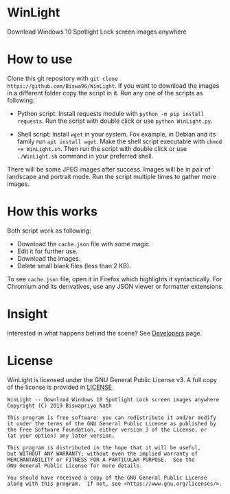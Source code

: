 # WinLight

Download Windows 10 Spotlight Lock screen images anywhere

# How to use

Clone this git repository with `git clone https://github.com/Biswa96/WinLight`.
If you want to download the images in a different folder copy the script in it.
Run any one of the scripts as following:

* Python script: Install requests module with `python -m pip install requests`.
Run the script with double click or use `python WinLight.py`.

* Shell script: Install `wget` in your system. Fox example, in Debian and
its family run `apt install wget`. Make the shell script
executable with `chmod +x WinLight.sh`. Then run the script with
double click or use `./WinLight.sh` command in your preferred shell.

There will be some JPEG images after success. Images will be in pair of landscape
and portrait mode. Run the script multiple times to gather more images.

# How this works

Both script work as following:

* Download the `cache.json` file with some magic.
* Edit it for further use.
* Download the images.
* Delete small blank files (less than 2 KB).

To see `cache.json` file, open it in Firefox which highlights it syntactically.
For Chromium and its derivatives, use any JSON viewer or formatter extensions.

# Insight

Interested in what happens behind the scene? See [Developers](Developers.md) page.

# License

WinLight is licensed under the GNU General Public License v3. A full
copy of the license is provided in [LICENSE](LICENSE).

    WinLight -- Download Windows 10 Spotlight Lock screen images anywhere
    Copyright (C) 2019 Biswapriyo Nath

    This program is free software: you can redistribute it and/or modify
    it under the terms of the GNU General Public License as published by
    the Free Software Foundation, either version 3 of the License, or
    (at your option) any later version.

    This program is distributed in the hope that it will be useful,
    but WITHOUT ANY WARRANTY; without even the implied warranty of
    MERCHANTABILITY or FITNESS FOR A PARTICULAR PURPOSE.  See the
    GNU General Public License for more details.

    You should have received a copy of the GNU General Public License
    along with this program.  If not, see <https://www.gnu.org/licenses/>.
